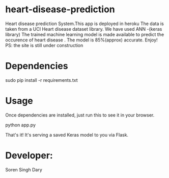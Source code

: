 # heart-disease-prediction
Heart disease prediction System.This app is deployed in heroku 
The data is taken from a UCI Heart disease dataset library. 
We have used ANN -(keras library)
The trained machine learning model is made available to predict the occurence of heart disease . 
The model is 85%(approx) accurate. Enjoy! 
PS: the site is still under construction
# Dependencies
sudo pip install -r requirements.txt
# Usage
Once dependencies are installed, just run this to see it in your browser.

python app.py

That's it! It's serving a saved Keras model to you via Flask.
# Developer:
Soren Singh Dary
